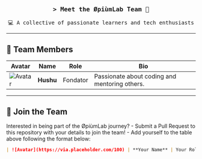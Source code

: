 <!-- Banner -->
<h3 align="center">
  <samp>&gt; Meet the <b>ØpiùmLab Team</b> 🌟</samp>
</h3>

<p align="center">
  <samp>💻 A collective of passionate learners and tech enthusiasts</samp>
</p>

---

## 🌟 Team Members

| Avatar | Name         | Role                         | Bio                              |
|--------|--------------|------------------------------|----------------------------------|
| ![Avatar](https://via.placeholder.com/100) | **Hushu** | Fondator      | Passionate about coding and mentoring others. |

---

## 🤝 Join the Team

<p>
  Interested in being part of the ØpiùmLab journey?  
  - Submit a Pull Request to this repository with your details to join the team!  
  - Add yourself to the table above following the format below:  
</p>

```markdown
| ![Avatar](https://via.placeholder.com/100) | **Your Name** | Your Role 
